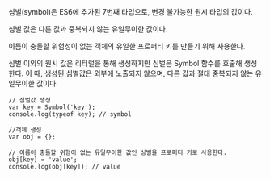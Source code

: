 심벌(symbol)은 ES6에 추가된 7번째 타입으로, 변경 불가능한 원시 타입의 값이다.

심벌 값은 다른 값과 중복되지 않는 유일무이한 값이다.

이름이 충돌할 위험성이 없는 객체의 유일한 프로퍼티 키를 만들기 위해 사용한다.

심벌 이외의 원시 값은 리터럴을 통해 생성하지만 심벌은 Symbol 함수를 호출해 생성한다.
이 때, 생성된 심벌값은 외부에 노출되지 않으며, 다른 값과 절대 중복되지 않는 유일무이한 값이다.
```
// 심벌값 생성
var key = Symbol('key');
console.log(typeof key); // symbol

//객체 생성
var obj = {};

// 이름이 충돌할 위험이 없는 유일무이한 값인 싱벌을 프로퍼티 키로 사용한다.
obj[key] = 'value';
console.log(obj[key]); // value
````